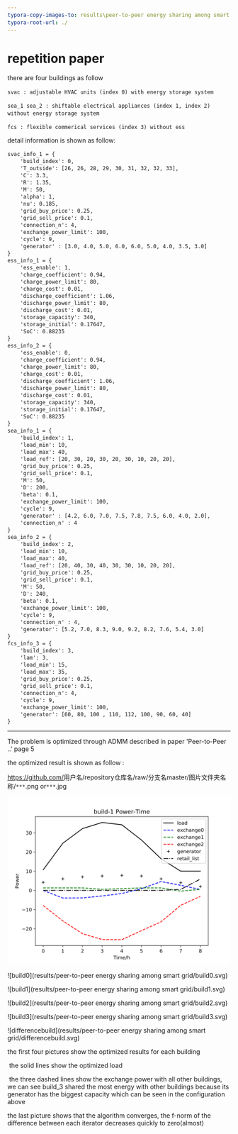 ```yaml
---
typora-copy-images-to: results\peer-to-peer energy sharing among smart grid
typora-root-url: ./
---
```


# repetition paper

there are four buildings as follow

`svac : adjustable HVAC units (index 0) with energy storage system`

`sea_1 sea_2 : shiftable electrical appliances (index 1, index 2) without energy storage system`

`fcs : flexible commerical services (index 3) without ess`

detail information is shown as follow: 

```
svac_info_1 = {
    'build_index': 0,
    'T_outside': [26, 26, 28, 29, 30, 31, 32, 32, 33],
    'C': 3.3,
    'R': 1.35,
    'M': 50,
    'alpha': 1,
    'nu': 0.185,
    'grid_buy_price': 0.25,
    'grid_sell_price': 0.1,
    'connection_n': 4,
    'exchange_power_limit': 100,
    'cycle': 9,
    'generator' : [3.0, 4.0, 5.0, 6.0, 6.0, 5.0, 4.0, 3.5, 3.0]
}
ess_info_1 = {
    'ess_enable': 1,
    'charge_coefficient': 0.94,
    'charge_power_limit': 80,
    'charge_cost': 0.01,
    'discharge_coefficient': 1.06,
    'discharge_power_limit': 80,
    'discharge_cost': 0.01,
    'storage_capacity': 340,
    'storage_initial': 0.17647,
    'SoC': 0.88235
}
ess_info_2 = {
    'ess_enable': 0,
    'charge_coefficient': 0.94,
    'charge_power_limit': 80,
    'charge_cost': 0.01,
    'discharge_coefficient': 1.06,
    'discharge_power_limit': 80,
    'discharge_cost': 0.01,
    'storage_capacity': 340,
    'storage_initial': 0.17647,
    'SoC': 0.88235
}
sea_info_1 = {
    'build_index': 1,
    'load_min': 10,
    'load_max': 40,
    'load_ref': [20, 30, 20, 30, 20, 30, 10, 20, 20],
    'grid_buy_price': 0.25,
    'grid_sell_price': 0.1,
    'M': 50,
    'D': 200,
    'beta': 0.1,
    'exchange_power_limit': 100,
    'cycle': 9,
    'generator' : [4.2, 6.0, 7.0, 7.5, 7.8, 7.5, 6.0, 4.0, 2.0],
    'connection_n' : 4
}
sea_info_2 = {
    'build_index': 2,
    'load_min': 10,
    'load_max': 40,
    'load_ref': [20, 40, 30, 40, 30, 30, 10, 20, 20],
    'grid_buy_price': 0.25,
    'grid_sell_price': 0.1,
    'M': 50,
    'D': 240,
    'beta': 0.1,
    'exchange_power_limit': 100,
    'cycle': 9,
    'connection_n' : 4,
    'generator': [5.2, 7.0, 8.3, 9.0, 9.2, 8.2, 7.6, 5.4, 3.0]
}
fcs_info_3 = {
    'build_index': 3,
    'lam': 3,
    'load_min': 15,
    'load_max': 35,
    'grid_buy_price': 0.25,
    'grid_sell_price': 0.1,
    'connection_n': 4,
    'cycle': 9,
    'exchange_power_limit': 100,
    'generator': [60, 80, 100 , 110, 112, 100, 90, 60, 40]
}
```

***

The problem is optimized through ADMM described in paper 'Peer-to-Peer ..' page 5

the optimized result is shown as follow :

<https://github.com/>用户名/repository仓库名/raw/分支名master/图片文件夹名称/`***`.png or`***`.jpg

![ss](https://github.com/MrDotJ/repetition-paper/blob/master/results/peer-to-peer/build1.svg)





![build0](results/peer-to-peer energy sharing among smart grid/build0.svg)

![build1](results/peer-to-peer energy sharing among smart grid/build1.svg)

![build2](results/peer-to-peer energy sharing among smart grid/build2.svg)

![build3](results/peer-to-peer energy sharing among smart grid/build3.svg)

![differencebuild](results/peer-to-peer energy sharing among smart grid/differencebuild.svg)



the first four pictures show the optimized results for each building

​	the solid lines show the optimized load

​	the three dashed lines show the exchange power with all other buildings, we can see build_3 shared the most energy with other buildings because its generator has the biggest capacity which can be seen in the configuration above

the last picture shows that the algorithm converges, the f-norm of the difference between each iterator decreases quickly to zero(almost) 
